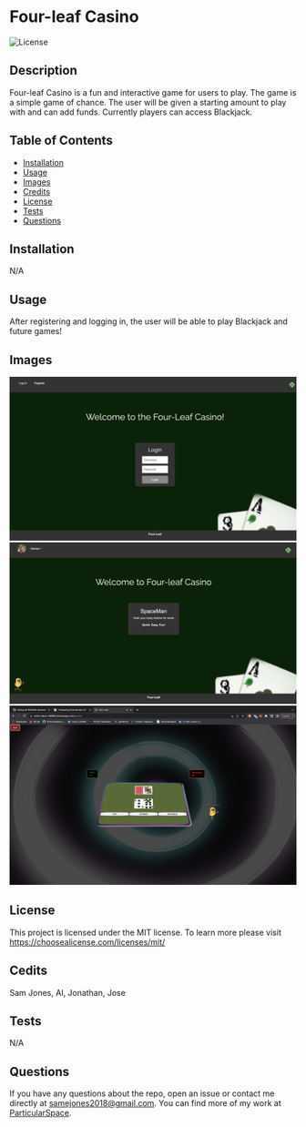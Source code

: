 # Four-leaf Casino 

  ![License](https://img.shields.io/badge/license-MIT-blue.svg)

  ## Description

  Four-leaf Casino is a fun and interactive game for users to play. The game is a simple game of chance. The user will be given a starting amount to play with and can add funds. Currently players can access Blackjack.

  ## Table of Contents

  - [Installation](#installation)
  - [Usage](#usage)
  - [Images](#images)
  - [Credits](#credits)
  - [License](#license)
  - [Tests](#tests)
  - [Questions](#questions)

  ## Installation

  N/A

  ## Usage

  After registering and logging in, the user will be able to play Blackjack and future games!
  
  ## Images
  
  ![Login](public/images/loginImage.png "Login")
  ![Dashboard](public/images/dashboard.png "Dashboard")
  ![Games](public/images/gameScreenshot.png "Games")
  
  ## License

 This project is licensed under the MIT license. To learn more please visit https://choosealicense.com/licenses/mit/

  ## Cedits

  Sam Jones,
  Al,
  Jonathan,
  Jose 

  ## Tests

  N/A

  ## Questions

  If you have any questions about the repo, open an issue or contact me directly at [samejones2018@gmail.com](mailto:samejones2018@gmail.com). You can find more of my work at [ParticularSpace](https://github.com/ParticularSpace).

